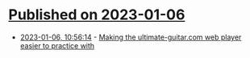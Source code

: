 # [Published on 2023-01-06](index.md)

* [2023-01-06, 10:56:14](https://news.ycombinator.com/item?id=34273320) - [Making the ultimate-guitar.com web player easier to practice with](https://ivanca.tumblr.com/post/705694114475360256/making-the-ultimate-guitar-web-player-easier-to)
